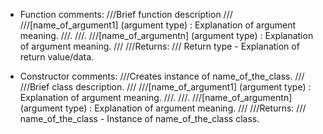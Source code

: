 - Function comments:
	///Brief function description
    ///
	///[name_of_argument1] (argument type) : Explanation of argument meaning. 
	///.
	///.
	///[name_of_argumentn] (argument type) : Explanation of argument meaning.
    ///
    ///Returns:
    ///    Return type - Explanation of return value/data.
     
	
	 
- Constructor comments:
	///Creates instance of name_of_the_class.
	///
	///Brief class description.
    ///
    ///[name_of_argument1] (argument type) : Explanation of argument meaning. 
	///.
	///.
	///[name_of_argumentn] (argument type) : Explanation of argument meaning.
	///
    ///Returns:
    ///  name_of_the_class - Instance of name_of_the_class class. 